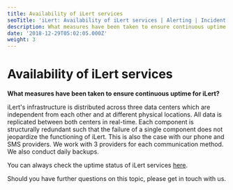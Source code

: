 ```yaml
---
title: Availability of iLert services
seoTitle: 'iLert: Availability of iLert services | Alerting | Incident Response | Uptime'
description: What measures have been taken to ensure continuous uptime for iLert?
date: '2018-12-29T05:02:05.000Z'
weight: 3
---
```


# Availability of iLert services

**What measures have been taken to ensure continuous uptime for iLert?**

iLert's infrastructure is distributed across three data centers which are independent from each other and at different physical locations. All data is replicated between both centers in real-time. Each component is structurally redundant such that the failure of a single component does not jeopardize the functioning of iLert. This is also the case with our phone and SMS providers. We work with 3 providers for each communication method. We also conduct daily backups.

You can always check the uptime status of iLert services [here](http://status.ilert.com).

Should you have further questions on this topic, please get in touch with us.

